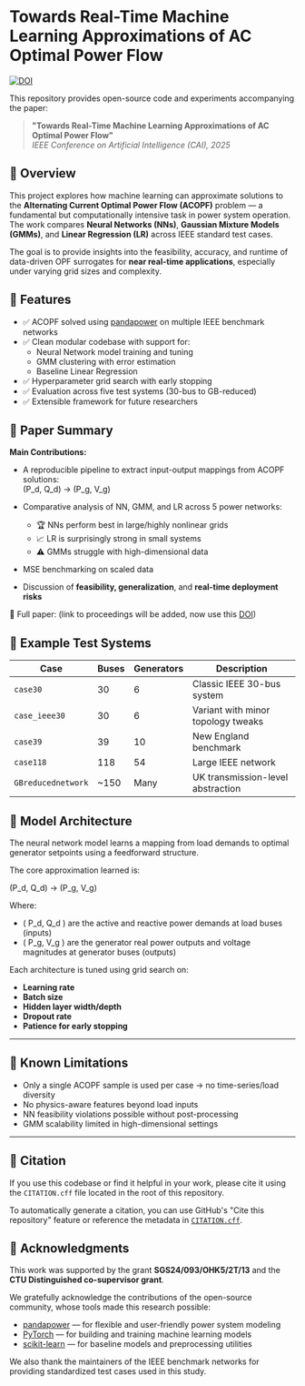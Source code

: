 
# Towards Real-Time Machine Learning Approximations of AC Optimal Power Flow
[![DOI](https://zenodo.org/badge/964373548.svg)](https://doi.org/10.5281/zenodo.15193155)

This repository provides open-source code and experiments accompanying the paper:

> **"Towards Real-Time Machine Learning Approximations of AC Optimal Power Flow"**  
> *IEEE Conference on Artificial Intelligence (CAI), 2025*

## 📄 Overview

This project explores how machine learning can approximate solutions to the **Alternating Current Optimal Power Flow (ACOPF)** problem — a fundamental but computationally intensive task in power system operation. The work compares **Neural Networks (NNs)**, **Gaussian Mixture Models (GMMs)**, and **Linear Regression (LR)** across IEEE standard test cases.

The goal is to provide insights into the feasibility, accuracy, and runtime of data-driven OPF surrogates for **near real-time applications**, especially under varying grid sizes and complexity.

## 🚀 Features

- ✅ ACOPF solved using [pandapower](https://www.pandapower.org/) on multiple IEEE benchmark networks
- ✅ Clean modular codebase with support for:
  - Neural Network model training and tuning
  - GMM clustering with error estimation
  - Baseline Linear Regression
- ✅ Hyperparameter grid search with early stopping
- ✅ Evaluation across five test systems (30-bus to GB-reduced)
- ✅ Extensible framework for future researchers

## 📘 Paper Summary

**Main Contributions:**

- A reproducible pipeline to extract input-output mappings from ACOPF solutions:  
(P_d, Q_d) → (P_g, V_g)

- Comparative analysis of NN, GMM, and LR across 5 power networks:
  - 🏆 NNs perform best in large/highly nonlinear grids
  - 📈 LR is surprisingly strong in small systems
  - ⚠️ GMMs struggle with high-dimensional data

- MSE benchmarking on scaled data  
- Discussion of **feasibility, generalization**, and **real-time deployment risks**

📄 Full paper: (link to proceedings will be added, now use this [DOI](https://doi.org/10.5281/zenodo.15193155))

## 🧪 Example Test Systems

| Case              | Buses | Generators | Description                        |
|------------------|-------|------------|------------------------------------|
| `case30`         | 30    | 6          | Classic IEEE 30-bus system         |
| `case_ieee30`    | 30    | 6          | Variant with minor topology tweaks|
| `case39`         | 39    | 10         | New England benchmark              |
| `case118`        | 118   | 54         | Large IEEE network                 |
| `GBreducednetwork` | ~150 | Many       | UK transmission-level abstraction  |

## 🧠 Model Architecture

The neural network model learns a mapping from load demands to optimal generator setpoints using a feedforward structure.

The core approximation learned is:

(P_d, Q_d) → (P_g, V_g)

Where:
- \( P_d, Q_d \) are the active and reactive power demands at load buses (inputs)
- \( P_g, V_g \) are the generator real power outputs and voltage magnitudes at generator buses (outputs)

Each architecture is tuned using grid search on:

- **Learning rate**
- **Batch size**
- **Hidden layer width/depth**
- **Dropout rate**
- **Patience for early stopping**

---

## 📌 Known Limitations

- Only a single ACOPF sample is used per case → no time-series/load diversity  
- No physics-aware features beyond load inputs  
- NN feasibility violations possible without post-processing  
- GMM scalability limited in high-dimensional settings  

---

## 🧩 Citation

If you use this codebase or find it helpful in your work, please cite it using the `CITATION.cff` file located in the root of this repository.

To automatically generate a citation, you can use GitHub's "Cite this repository" feature or reference the metadata in [`CITATION.cff`](./CITATION.cff).


## 🤝 Acknowledgments

This work was supported by the grant **SGS24/093/OHK5/2T/13** and the **CTU Distinguished co-supervisor grant**.

We gratefully acknowledge the contributions of the open-source community, whose tools made this research possible:

- [pandapower](https://www.pandapower.org/) — for flexible and user-friendly power system modeling
- [PyTorch](https://pytorch.org/) — for building and training machine learning models
- [scikit-learn](https://scikit-learn.org/) — for baseline models and preprocessing utilities

We also thank the maintainers of the IEEE benchmark networks for providing standardized test cases used in this study.




